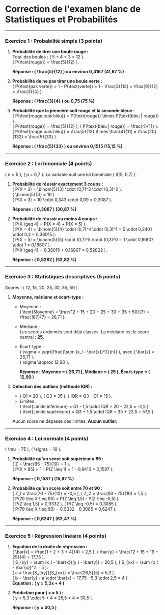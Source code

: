 # **Correction de l'examen blanc de Statistiques et Probabilités**

---

### **Exercice 1 : Probabilité simple (3 points)**  

1. **Probabilité de tirer une boule rouge :**  
   Total des boules : \( 5 + 4 + 3 = 12 \).  
   \( P(\text{rouge}) = \frac{5}{12} \).  

   **Réponse : \( \frac{5}{12} \) ou environ 0,4167 (41,67 %)**  

2. **Probabilité de ne pas tirer une boule verte :**  
   \( P(\text{pas verte}) = 1 - P(\text{verte}) = 1 - \frac{3}{12} = \frac{9}{12} = \frac{3}{4} \).  

   **Réponse : \( \frac{3}{4} \) ou 0,75 (75 %)**
   
3. **Probabilité que la première soit rouge et la seconde bleue :**  
   \( P(\text{rouge puis bleu}) = P(\text{rouge}) \times P(\text{bleu | rouge}) \).  
   \( P(\text{rouge}) = \frac{5}{12} \), \( P(\text{bleu | rouge}) = \frac{4}{11} \).  
   \( P(\text{rouge puis bleu}) = \frac{5}{12} \times \frac{4}{11} = \frac{20}{132} = \frac{5}{33} \).  

   **Réponse : \( \frac{5}{33} \) ou environ 0,1515 (15,15 %)**
   
---

### **Exercice 2 : Loi binomiale (4 points)**  

\( n = 5 \), \( p = 0,7 \). La variable suit une loi binomiale \( B(5, 0,7) \).  

1. **Probabilité de réussir exactement 3 coups :**  
   \( P(X = 3) = \binom{5}{3} \cdot (0,7)^3 \cdot (0,3)^2 \).  
   \( \binom{5}{3} = 10 \).  
   \( P(X = 3) = 10 \cdot 0,343 \cdot 0,09 = 0,3087 \).  

   **Réponse : \( 0,3087 \) (30,87 %)**
   
2. **Probabilité de réussir au moins 4 coups :**  
   \( P(X \geq 4) = P(X = 4) + P(X = 5) \).  
   \( P(X = 4) = \binom{5}{4} \cdot (0,7)^4 \cdot (0,3)^1 = 5 \cdot 0,2401 \cdot 0,3 = 0,36015 \).  
   \( P(X = 5) = \binom{5}{5} \cdot (0,7)^5 \cdot (0,3)^0 = 1 \cdot 0,16807 \cdot 1 = 0,16807 \).  
   \( P(X \geq 4) = 0,36015 + 0,16807 = 0,52822 \).  

   **Réponse : \( 0,5282 \) (52,82 %)**
   
---

### **Exercice 3 : Statistiques descriptives (5 points)**  

Scores : \( 12, 15, 20, 25, 30, 35, 50 \).  

1. **Moyenne, médiane et écart-type :**  
   - Moyenne :  
     \( \text{Moyenne} = \frac{12 + 15 + 20 + 25 + 30 + 35 + 50}{7} = \frac{187}{7} = 26,71 \).  

   - Médiane :  
     Les scores ordonnés sont déjà classés. La médiane est le score central : **25**.  

   - Écart-type :  
     \( \sigma = \sqrt{\frac{\sum (x_i - \bar{x})^2}{n}} \), avec \( \bar{x} = 26,71 \).  
     \( \sigma \approx 12,90 \).  

     **Réponse : Moyenne = \( 26,71 \), Médiane = \( 25 \), Écart-type = \( 12,90 \)**  

2. **Détection des outliers (méthode IQR) :**  
   - \( Q1 = 20 \), \( Q3 = 35 \), \( IQR = Q3 - Q1 = 15 \).  
   - Limites :  
     \( \text{Limite inférieure} = Q1 - 1,5 \cdot IQR = 20 - 22,5 = -2,5 \).  
     \( \text{Limite supérieure} = Q3 + 1,5 \cdot IQR = 35 + 22,5 = 57,5 \).  

   Aucun score ne dépasse ces limites. **Aucun outlier.**

---

### **Exercice 4 : Loi normale (4 points)**  

\( \mu = 75 \), \( \sigma = 10 \).  

1. **Probabilité qu’un score soit supérieur à 85 :**  
   \( Z = \frac{85 - 75}{10} = 1 \).  
   \( P(X > 85) = 1 - P(Z \leq 1) = 1 - 0,8413 = 0,1587 \).  

   **Réponse : \( 0,1587 \) (15,87 %)**
   
2. **Probabilité qu’un score soit entre 70 et 90 :**  
   \( Z_1 = \frac{70 - 75}{10} = -0,5 \), \( Z_2 = \frac{90 - 75}{10} = 1,5 \).  
   \( P(70 \leq X \leq 90) = P(Z \leq 1,5) - P(Z \leq -0,5) \).  
   \( P(Z \leq 1,5) = 0,9332 \), \( P(Z \leq -0,5) = 0,3085 \).  
   \( P(70 \leq X \leq 90) = 0,9332 - 0,3085 = 0,6247 \).  

   **Réponse : \( 0,6247 \) (62,47 %)**
   
---

### **Exercice 5 : Régression linéaire (4 points)**  

1. **Équation de la droite de régression :**  
   \( \bar{x} = \frac{1 + 2 + 3 + 4}{4} = 2,5 \), \( \bar{y} = \frac{12 + 15 + 19 + 25}{4} = 17,75 \).  
   \( S_{xy} = \sum (x_i - \bar{x})(y_i - \bar{y}) = 26,5 \), \( S_{xx} = \sum (x_i - \bar{x})^2 = 5 \).  
   \( a = \frac{S_{xy}}{S_{xx}} = \frac{26,5}{5} = 5,3 \).  
   \( b = \bar{y} - a \cdot \bar{x} = 17,75 - 5,3 \cdot 2,5 = 4 \).  
   **Équation : \( y = 5,3x + 4 \)**  

2. **Prédiction pour \( x = 5 \) :**  
   \( y = 5,3 \cdot 5 + 4 = 26,5 + 4 = 30,5 \).  

   **Réponse : \( y = 30,5 \)**  
